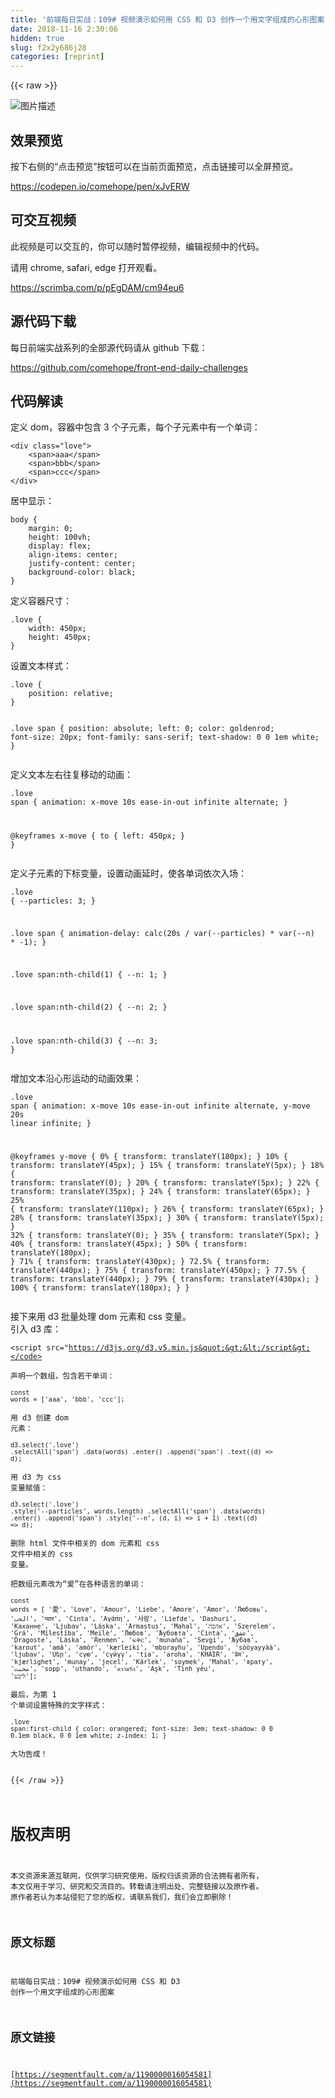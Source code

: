 ```yaml
---
title: '前端每日实战：109# 视频演示如何用 CSS 和 D3 创作一个用文字组成的心形图案' 
date: 2018-11-16 2:30:06
hidden: true
slug: f2x2y686j28
categories: [reprint]
---
```


{{< raw >}}
<p><span class="img-wrap"><img data-src="/img/bVbfwGW?w=400&amp;h=303" src="https://static.alili.tech/img/bVbfwGW?w=400&amp;h=303" alt="&#x56FE;&#x7247;&#x63CF;&#x8FF0;" title="&#x56FE;&#x7247;&#x63CF;&#x8FF0;"></span></p><h2>&#x6548;&#x679C;&#x9884;&#x89C8;</h2><p>&#x6309;&#x4E0B;&#x53F3;&#x4FA7;&#x7684;&#x201C;&#x70B9;&#x51FB;&#x9884;&#x89C8;&#x201D;&#x6309;&#x94AE;&#x53EF;&#x4EE5;&#x5728;&#x5F53;&#x524D;&#x9875;&#x9762;&#x9884;&#x89C8;&#xFF0C;&#x70B9;&#x51FB;&#x94FE;&#x63A5;&#x53EF;&#x4EE5;&#x5168;&#x5C4F;&#x9884;&#x89C8;&#x3002;</p><p><a href="https://codepen.io/comehope/pen/xJvERW" rel="nofollow noreferrer">https://codepen.io/comehope/pen/xJvERW</a></p><h2>&#x53EF;&#x4EA4;&#x4E92;&#x89C6;&#x9891;</h2><p>&#x6B64;&#x89C6;&#x9891;&#x662F;&#x53EF;&#x4EE5;&#x4EA4;&#x4E92;&#x7684;&#xFF0C;&#x4F60;&#x53EF;&#x4EE5;&#x968F;&#x65F6;&#x6682;&#x505C;&#x89C6;&#x9891;&#xFF0C;&#x7F16;&#x8F91;&#x89C6;&#x9891;&#x4E2D;&#x7684;&#x4EE3;&#x7801;&#x3002;</p><p>&#x8BF7;&#x7528; chrome, safari, edge &#x6253;&#x5F00;&#x89C2;&#x770B;&#x3002;</p><p><a href="https://scrimba.com/p/pEgDAM/cm94eu6" rel="nofollow noreferrer">https://scrimba.com/p/pEgDAM/cm94eu6</a></p><h2>&#x6E90;&#x4EE3;&#x7801;&#x4E0B;&#x8F7D;</h2><p>&#x6BCF;&#x65E5;&#x524D;&#x7AEF;&#x5B9E;&#x6218;&#x7CFB;&#x5217;&#x7684;&#x5168;&#x90E8;&#x6E90;&#x4EE3;&#x7801;&#x8BF7;&#x4ECE; github &#x4E0B;&#x8F7D;&#xFF1A;</p><p><a href="https://github.com/comehope/front-end-daily-challenges" rel="nofollow noreferrer">https://github.com/comehope/front-end-daily-challenges</a></p><h2>&#x4EE3;&#x7801;&#x89E3;&#x8BFB;</h2><p>&#x5B9A;&#x4E49; dom&#xFF0C;&#x5BB9;&#x5668;&#x4E2D;&#x5305;&#x542B; 3 &#x4E2A;&#x5B50;&#x5143;&#x7D20;&#xFF0C;&#x6BCF;&#x4E2A;&#x5B50;&#x5143;&#x7D20;&#x4E2D;&#x6709;&#x4E00;&#x4E2A;&#x5355;&#x8BCD;&#xFF1A;</p><pre><code class="html">&lt;div class=&quot;love&quot;&gt;
    &lt;span&gt;aaa&lt;/span&gt;
    &lt;span&gt;bbb&lt;/span&gt;
    &lt;span&gt;ccc&lt;/span&gt;
&lt;/div&gt;</code></pre><p>&#x5C45;&#x4E2D;&#x663E;&#x793A;&#xFF1A;</p><pre><code class="css">body {
    margin: 0;
    height: 100vh;
    display: flex;
    align-items: center;
    justify-content: center;
    background-color: black;
}</code></pre><p>&#x5B9A;&#x4E49;&#x5BB9;&#x5668;&#x5C3A;&#x5BF8;&#xFF1A;</p><pre><code class="css">.love {
    width: 450px;
    height: 450px;
}</code></pre><p>&#x8BBE;&#x7F6E;&#x6587;&#x672C;&#x6837;&#x5F0F;&#xFF1A;</p><pre><code class="css">.love {
    position: relative;
}

.love span {
    position: absolute;
    left: 0;
    color: goldenrod;
    font-size: 20px;
    font-family: sans-serif;
    text-shadow: 0 0 1em white;
}</code></pre><p>&#x5B9A;&#x4E49;&#x6587;&#x672C;&#x5DE6;&#x53F3;&#x5F80;&#x590D;&#x79FB;&#x52A8;&#x7684;&#x52A8;&#x753B;&#xFF1A;</p><pre><code class="css">.love span {
    animation: x-move 10s ease-in-out infinite alternate;
}

@keyframes x-move {
    to {
        left: 450px;
    }
}</code></pre><p>&#x5B9A;&#x4E49;&#x5B50;&#x5143;&#x7D20;&#x7684;&#x4E0B;&#x6807;&#x53D8;&#x91CF;&#xFF0C;&#x8BBE;&#x7F6E;&#x52A8;&#x753B;&#x5EF6;&#x65F6;&#xFF0C;&#x4F7F;&#x5404;&#x5355;&#x8BCD;&#x4F9D;&#x6B21;&#x5165;&#x573A;&#xFF1A;</p><pre><code class="css">.love {
    --particles: 3;
}

.love span {
    animation-delay: calc(20s / var(--particles) * var(--n) * -1);
}

.love span:nth-child(1) {
    --n: 1;
}

.love span:nth-child(2) {
    --n: 2;
}

.love span:nth-child(3) {
    --n: 3;
}</code></pre><p>&#x589E;&#x52A0;&#x6587;&#x672C;&#x6CBF;&#x5FC3;&#x5F62;&#x8FD0;&#x52A8;&#x7684;&#x52A8;&#x753B;&#x6548;&#x679C;&#xFF1A;</p><pre><code class="css">.love span {
    animation: 
        x-move 10s ease-in-out infinite alternate,
        y-move 20s linear infinite;
}

@keyframes y-move {
    0% { transform: translateY(180px); }
    10% { transform: translateY(45px); }
    15% { transform: translateY(5px); }
    18% { transform: translateY(0); }
    20% { transform: translateY(5px); }
    22% { transform: translateY(35px); }
    24% { transform: translateY(65px); }
    25% { transform: translateY(110px); }
    26% { transform: translateY(65px); }
    28% { transform: translateY(35px); }
    30% { transform: translateY(5px); }
    32% { transform: translateY(0); }
    35% { transform: translateY(5px); }
    40% { transform: translateY(45px); }
    50% { transform: translateY(180px); }
    71% { transform: translateY(430px); }
    72.5% { transform: translateY(440px); }
    75% { transform: translateY(450px); }
    77.5% { transform: translateY(440px); }
    79% { transform: translateY(430px); }
    100% { transform: translateY(180px); }
}</code></pre><p>&#x63A5;&#x4E0B;&#x6765;&#x7528; d3 &#x6279;&#x91CF;&#x5904;&#x7406; dom &#x5143;&#x7D20;&#x548C; css &#x53D8;&#x91CF;&#x3002;<br>&#x5F15;&#x5165; d3 &#x5E93;&#xFF1A;</p><pre><code class="html">&lt;script src=&quot;https://d3js.org/d3.v5.min.js&quot;&gt;&lt;/script&gt;</code></pre><p>&#x58F0;&#x660E;&#x4E00;&#x4E2A;&#x6570;&#x7EC4;&#xFF0C;&#x5305;&#x542B;&#x82E5;&#x5E72;&#x5355;&#x8BCD;&#xFF1A;</p><pre><code class="javascript">const words = [&apos;aaa&apos;, &apos;bbb&apos;, &apos;ccc&apos;];</code></pre><p>&#x7528; d3 &#x521B;&#x5EFA; dom &#x5143;&#x7D20;&#xFF1A;</p><pre><code class="javascript">d3.select(&apos;.love&apos;)
    .selectAll(&apos;span&apos;)
    .data(words)
    .enter()
    .append(&apos;span&apos;)
    .text((d) =&gt; d);</code></pre><p>&#x7528; d3 &#x4E3A; css &#x53D8;&#x91CF;&#x8D4B;&#x503C;&#xFF1A;</p><pre><code class="javascript">d3.select(&apos;.love&apos;)
    .style(&apos;--particles&apos;, words.length)
    .selectAll(&apos;span&apos;)
    .data(words)
    .enter()
    .append(&apos;span&apos;)
    .style(&apos;--n&apos;, (d, i) =&gt; i + 1)
    .text((d) =&gt; d);</code></pre><p>&#x5220;&#x9664; html &#x6587;&#x4EF6;&#x4E2D;&#x76F8;&#x5173;&#x7684; dom &#x5143;&#x7D20;&#x548C; css &#x6587;&#x4EF6;&#x4E2D;&#x76F8;&#x5173;&#x7684; css &#x53D8;&#x91CF;&#x3002;</p><p>&#x628A;&#x6570;&#x7EC4;&#x5143;&#x7D20;&#x6539;&#x4E3A;&#x201C;&#x7231;&#x201D;&#x5728;&#x5404;&#x79CD;&#x8BED;&#x8A00;&#x7684;&#x5355;&#x8BCD;&#xFF1A;</p><pre><code class="javascript">const words = [
    &apos;&#x611B;&apos;, &apos;Love&apos;, &apos;Amour&apos;, &apos;Liebe&apos;, &apos;Amore&apos;,
    &apos;Amor&apos;, &apos;&#x41B;&#x44E;&#x431;&#x43E;&#x432;&#x44C;&apos;, &apos;&#x627;&#x644;&#x62D;&#x628;&apos;, &apos;&#x92A;&#x94D;&#x92F;&#x93E;&#x930;&apos;, &apos;Cinta&apos;,
    &apos;&#x391;&#x3B3;&#x3AC;&#x3C0;&#x3B7;&apos;, &apos;&#xC0AC;&#xB791;&apos;, &apos;Liefde&apos;, &apos;Dashuri&apos;, &apos;&#x41A;&#x430;&#x445;&#x430;&#x43D;&#x43D;&#x435;&apos;,
    &apos;Ljubav&apos;, &apos;L&#xE1;ska&apos;, &apos;Armastus&apos;, &apos;Mahal&apos;, &apos;&#x5D0;&#x5D4;&#x5D1;&#x5D4;&apos;, 
    &apos;Szerelem&apos;, &apos;Gr&#xE1;&apos;, &apos;M&#x12B;lest&#x12B;ba&apos;, &apos;Meil&#x117;&apos;, &apos;&#x41B;&#x44E;&#x431;&#x43E;&#x432;&apos;, 
    &apos;&#x409;&#x443;&#x431;&#x43E;&#x432;&#x442;&#x430;&apos;, &apos;Cinta&apos;, &apos;&#x639;&#x634;&#x642;&apos;, &apos;Dragoste&apos;, &apos;L&#xE1;ska&apos;, 
    &apos;Renmen&apos;, &apos;&#x134D;&#x1245;&#x122D;&apos;, &apos;muna&#xF1;a&apos;, &apos;Sevgi&apos;, &apos;&#x409;&#x443;&#x431;&#x430;&#x432;&apos;, 
    &apos;karout&apos;, &apos;am&#xE0;&apos;, &apos;am&#xF4;r&apos;, &apos;k&#xE6;rleiki&apos;, &apos;mborayhu&apos;, 
    &apos;Upendo&apos;, &apos;s&#xF2;&#xF2;yayy&#xE0;&#xE0;&apos;, &apos;ljubav&apos;, &apos;&#x54D;&#x565;&#x580;&apos;, &apos;&#x441;&#x4AF;&#x44E;&apos;, 
    &apos;&#x441;&#x4AF;&#x439;&#x4AF;&#x4AF;&apos;, &apos;tia&apos;, &apos;aroha&apos;, &apos;KHAIR&apos;, &apos;&#x92A;&#x94D;&#x930;&#x947;&#x92E;&apos;, 
    &apos;kj&#xE6;rlighet&apos;, &apos;munay&apos;, &apos;jecel&apos;, &apos;K&#xE4;rlek&apos;, &apos;soymek&apos;, 
    &apos;Mahal&apos;, &apos;&#x44F;&#x440;&#x430;&#x442;&#x443;&apos;, &apos;&#x645;&#x62D;&#x628;&#x62A;&apos;, &apos;sopp&apos;, &apos;uthando&apos;, 
    &apos;&#xE04;&#xE27;&#xE32;&#xE21;&#xE23;&#xE31;&#xE01;&apos;, &apos;A&#x15F;k&apos;, &apos;T&#xEC;nh y&#xEA;u&apos;, &apos;&#x5DC;&#x5D9;&#x5D1;&#x5E2;&apos;];</code></pre><p>&#x6700;&#x540E;&#xFF0C;&#x4E3A;&#x7B2C; 1 &#x4E2A;&#x5355;&#x8BCD;&#x8BBE;&#x7F6E;&#x7279;&#x6B8A;&#x7684;&#x6587;&#x5B57;&#x6837;&#x5F0F;&#xFF1A;</p><pre><code class="css">.love span:first-child {
    color: orangered;
    font-size: 3em;
    text-shadow: 
        0 0 0.1em black,
        0 0 1em white;
    z-index: 1;
}</code></pre><p>&#x5927;&#x529F;&#x544A;&#x6210;&#xFF01;</p>
{{< /raw >}}

# 版权声明
本文资源来源互联网，仅供学习研究使用，版权归该资源的合法拥有者所有，
本文仅用于学习、研究和交流目的。转载请注明出处、完整链接以及原作者。
原作者若认为本站侵犯了您的版权，请联系我们，我们会立即删除！

## 原文标题
前端每日实战：109# 视频演示如何用 CSS 和 D3 创作一个用文字组成的心形图案

## 原文链接
[https://segmentfault.com/a/1190000016054581](https://segmentfault.com/a/1190000016054581)

